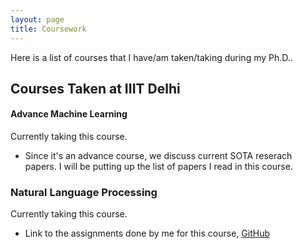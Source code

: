 ```yaml
---
layout: page
title: Coursework
---
```


Here is a list of courses that I have/am taken/taking during my Ph.D.. 

## Courses Taken at IIIT Delhi

#### Advance Machine Learning
Currently taking this course. 
+ Since it's an advance course, we discuss current SOTA reserach papers. I will be putting up the list of papers I read in this course.
### Natural Language Processing
Currently taking this course. 
+ Link to the assignments done by me for this course, [GitHub](https://github.com/raotnameh/NLP_LECTURE)
<!-- 
## Teaching Assistantship at IIIT Delhi -->


<!---## Courses Taken in Personal Time
#### (Ongoing) [Probablistic Machine Learning, Tübingen Machine Learning](https://www.youtube.com/playlist?list=PL05umP7R6ij1tHaOFY96m5uX3J21a6yNd)

#### [Mathematics of Machine Learning Summer School](http://mathofml.cs.washington.edu/) (Ongoing) -->
